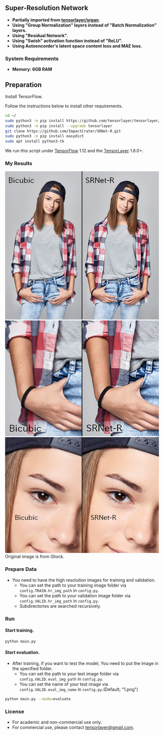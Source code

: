 ## Super-Resolution Network

- **Partially imported from [tensorlayer/srgan](https://github.com/tensorlayer/srgan).**
- **Using "Group Normalization" layers instead of "Batch Normalization" layers.**
- **Using "Residual Network".**
- **Using "Swish" activation function instead of "ReLU".**
- **Using Autoencorder's latent space content loss and MAE loss.**

### System Requirements
- **Memory: 6GB RAM**

## Preparation

Install TensorFlow.

Follow the instructions below to install other requirements.
```bash
cd ~/
sudo python3 -m pip install https://github.com/tensorlayer/tensorlayer/archive/master.zip
sudo python3 -m pip install --upgrade tensorlayer
git clone https://github.com/ImpactCrater/SRNet-R.git
sudo python3 -m pip install easydict
sudo apt install python3-tk
```

We run this script under [TensorFlow](https://www.tensorflow.org) 1.12 and the [TensorLayer](https://github.com/tensorlayer/tensorlayer) 1.8.0+.


### My Results

<a href="http://tensorlayer.readthedocs.io">
<div align="center">
	<img src="img/SRNet-R_Comparison_1_label_1.png"/>
</div>
</a>

<a href="http://tensorlayer.readthedocs.io">
<div align="center">
	<img src="img/SRNet-R_Comparison_2_label_1.png"/>
</div>
</a>

<a href="http://tensorlayer.readthedocs.io">
<div align="center">
	<img src="img/SRNet-R_Comparison_3_label_1.png"/>
</div>
</a>
Original image is from iStock.

### Prepare Data

 - You need to have the high resolution images for training and validation.
   -  You can set the path to your training image folder via `config.TRAIN.hr_img_path` in `config.py`.
   -  You can set the path to your validation image folder via `config.VALID.hr_img_path` in `config.py`.
   -  Subdirectories are searched recursively.

### Run

#### Start training.

```bash
python main.py
```

#### Start evaluation.
 - After training, if you want to test the model, You need to put the image in the specified folder.
   -  You can set the path to your test image folder via `config.VALID.eval_img_path` in `config.py`.
   -  You can set the name of your test image via `config.VALID.eval_img_name` in `config.py`.(Default; "1.png")
  

```bash
python main.py --mode=evaluate 
```

### License

- For academic and non-commercial use only.
- For commercial use, please contact tensorlayer@gmail.com.
